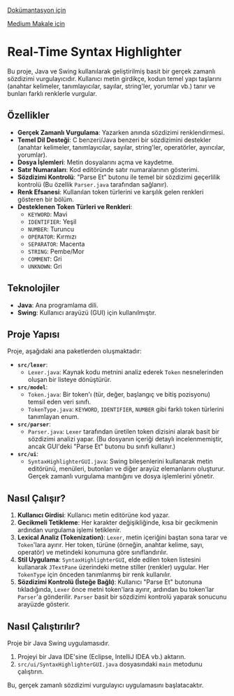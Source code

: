 
[Dokümantasyon için](./pd_rapor1.docx) 

[Medium Makale için](https://medium.com/@yazicifatmanur58/java-ve-swing-ile-kendi-gerçek-zamanlı-sözdizimi-vurgulayıcınızı-oluşturun-bdf113ae9fd1) 

# Real-Time Syntax Highlighter

Bu proje, Java ve Swing kullanılarak geliştirilmiş basit bir gerçek zamanlı sözdizimi vurgulayıcıdır. Kullanıcı metin girdikçe, kodun temel yapı taşlarını (anahtar kelimeler, tanımlayıcılar, sayılar, string'ler, yorumlar vb.) tanır ve bunları farklı renklerle vurgular.

## Özellikler

*   **Gerçek Zamanlı Vurgulama**: Yazarken anında sözdizimi renklendirmesi.
*   **Temel Dil Desteği**: C benzeri/Java benzeri bir sözdizimini destekler (anahtar kelimeler, tanımlayıcılar, sayılar, string'ler, operatörler, ayırıcılar, yorumlar).
*   **Dosya İşlemleri**: Metin dosyalarını açma ve kaydetme.
*   **Satır Numaraları**: Kod editöründe satır numaralarının gösterimi.
*   **Sözdizimi Kontrolü**: "Parse Et" butonu ile temel bir sözdizimi geçerlilik kontrolü (Bu özellik `Parser.java` tarafından sağlanır).
*   **Renk Efsanesi**: Kullanılan token türlerini ve karşılık gelen renkleri gösteren bir bölüm.
*   **Desteklenen Token Türleri ve Renkleri**:
    *   `KEYWORD`: Mavi
    *   `IDENTIFIER`: Yeşil
    *   `NUMBER`: Turuncu
    *   `OPERATOR`: Kırmızı
    *   `SEPARATOR`: Macenta
    *   `STRING`: Pembe/Mor
    *   `COMMENT`: Gri
    *   `UNKNOWN`: Gri

## Teknolojiler

*   **Java**: Ana programlama dili.
*   **Swing**: Kullanıcı arayüzü (GUI) için kullanılmıştır.

## Proje Yapısı

Proje, aşağıdaki ana paketlerden oluşmaktadır:

*   **`src/lexer`**:
    *   `Lexer.java`: Kaynak kodu metnini analiz ederek `Token` nesnelerinden oluşan bir listeye dönüştürür.
*   **`src/model`**:
    *   `Token.java`: Bir token'ı (tür, değer, başlangıç ve bitiş pozisyonu) temsil eden veri sınıfı.
    *   `TokenType.java`: `KEYWORD`, `IDENTIFIER`, `NUMBER` gibi farklı token türlerini tanımlayan enum.
*   **`src/parser`**:
    *   `Parser.java`: `Lexer` tarafından üretilen token dizisini alarak basit bir sözdizimi analizi yapar. (Bu dosyanın içeriği detaylı incelenmemiştir, ancak GUI'deki "Parse Et" butonu bu sınıfı kullanır.)
*   **`src/ui`**:
    *   `SyntaxHighlighterGUI.java`: Swing bileşenlerini kullanarak metin editörünü, menüleri, butonları ve diğer arayüz elemanlarını oluşturur. Gerçek zamanlı vurgulama mantığını ve dosya işlemlerini yönetir.

## Nasıl Çalışır?

1.  **Kullanıcı Girdisi**: Kullanıcı metin editörüne kod yazar.
2.  **Gecikmeli Tetikleme**: Her karakter değişikliğinde, kısa bir gecikmenin ardından vurgulama işlemi tetiklenir.
3.  **Lexical Analiz (Tokenization)**: `Lexer`, metin içeriğini baştan sona tarar ve `Token`'lara ayırır. Her token, türüne (örneğin, anahtar kelime, sayı, operatör) ve metindeki konumuna göre sınıflandırılır.
4.  **Stil Uygulama**: `SyntaxHighlighterGUI`, elde edilen token listesini kullanarak `JTextPane` üzerindeki metne stiller (renkler) uygular. Her `TokenType` için önceden tanımlanmış bir renk kullanılır.
5.  **Sözdizimi Kontrolü (İsteğe Bağlı)**: Kullanıcı "Parse Et" butonuna tıkladığında, `Lexer` önce metni token'lara ayırır, ardından bu token'lar `Parser`'a gönderilir. `Parser` basit bir sözdizimi kontrolü yaparak sonucunu arayüzde gösterir.

## Nasıl Çalıştırılır?

Proje bir Java Swing uygulamasıdır.
1.  Projeyi bir Java IDE'sine (Eclipse, IntelliJ IDEA vb.) aktarın.
2.  `src/ui/SyntaxHighlighterGUI.java` dosyasındaki `main` metodunu çalıştırın.

Bu, gerçek zamanlı sözdizimi vurgulayıcı uygulamasını başlatacaktır.
